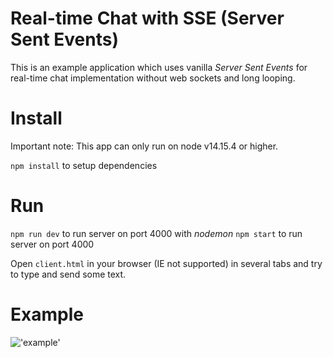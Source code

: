 # Real-time Chat with SSE (Server Sent Events)

This is an example application which uses vanilla _Server Sent Events_ for real-time chat implementation without web sockets and long looping.

# Install

Important note: This app can only run on node v14.15.4 or higher.

`npm install` to setup dependencies

# Run

`npm run dev` to run server on port 4000 with _nodemon_
`npm start` to run server on port 4000

Open `client.html` in your browser (IE not supported) in several tabs and try to type and send some text.

# Example

!['example'](https://encrypted-tbn0.gstatic.com/images?q=tbn:ANd9GcSEMu_7Zrv8wPEw2zvfLT3FOcYBjNJCOy1bKQ&usqp=CAU "example")
